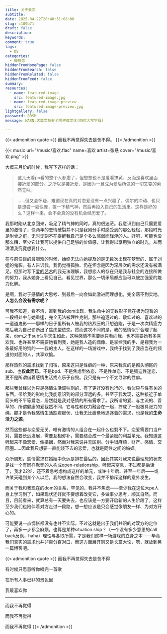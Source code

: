```yaml
---
title: 关于爱恋
subtitle:
date: 2025-04-22T20:40:31+08:00
slug: c109b71
draft: false
description:
keywords:
comment: true
tags:
  - DS
categories:
  - 碎碎念
hiddenFromHomePage: false
hiddenFromSearch: false
hiddenFromRelated: false
hiddenFromFeed: false
summary:
resources:
  - name: featured-image
    src: featured-image.jpg
  - name: featured-image-preview
    src: featured-image-preview.jpg
lightgallery: false
password: BDSM
message: WARN:这篇文章有关哪种亚文化(四位大写字母)

---
```

{{< admonition quote >}}
而我不再觉得失去是舍不得。
{{< /admonition >}}
<!--more-->
{{< music url="/music/喜欢.flac" name=喜欢 artist=张悬 cover="/music/喜欢.png" >}}

大概三月份的时候，我写下这样的话：
> 这几天看po看的整个人都虚了，但想想也不是爱看搞黄，反而是喜欢里面接近爱的部分。之所以是接近爱、是因为一旦成为爱后所做的一切又变的索然无味。

> ……但又会怀疑，难道现在真的对恋爱没有一点兴趣了，偶尔的冲动、也只是想尝一尝快餐，提一下精气神，然后再投入自己的生活里。这样是好的么？这样一来，会不会真的没有机会经历爱了。

我那时刚从北京回来，吸足了精气神的同时，真的很迷茫。我意识到自己只需要爱里的激情了，快两年的恋情破裂并不只是我刚分手时感受到的那么轻松，那段时光是附骨之疽，无时无刻不在提醒我自己是个多么懦弱而轻浮的人。好吧，可能也没那么糟，至少它让我可以提供自己足够的价值感，让我得以享用独立的时光，从而理清我究竟想要什么。

在与前任谈的最艰难的时候，始终无法向她提及的是无数次出现在梦里的、属于刘姐的鬼影。有人告诉我，我仍觉得孤独、仍在怀念是因为深层次的需求还没有被满足。但那时写下[爱的艺术](https://deequoique.github.io/%E7%88%B1%E7%9A%84%E8%89%BA%E6%9C%AF/)的我无法理解，我想恋人的存在只是我与社会的连接所做的努力，我从她身上看见自己，看见世界，那么一切矛盾都应当可以被加强爱的能力化解。

是啊，我对于感情的大思考、到最后一向会如此激进而理想化，完全落不到实地。**人怎么会没有需求呢？**

可我不知道，看不清，直到我的dom出现，我生命中的无数影子竟在极为短暂的一段相处中与她重逢，完全无法被理性克制。那些追逐过的、敬仰过的、喜欢过的一道道鬼影——那样的日子里所有人被我的热烈压的只想逃跑，于是一次次精疲力竭后我为自己诊断出了焦虑型依恋。然而这次不同的是，我的感情似乎合理了起来，dom之于sub似乎天生如此，这种感情不需要她只看向我、也不需要她有多喜欢我、也许甚至不需要她看到我，她是我人造的偶像、是掌控我的手、是视我为一条最好用的狗的——我的主人。在这样的一场游戏中，我终于找到了我应当在的频道的对面的人，共享欢愉。

那样热烈的需求找到了归宿，原来这只是性癖的一种，原来我真的是彻头彻尾的sub、也**仅此而已**。不是bpd、不是焦虑型依恋、不是性单恋、不是强迫性迷恋、更不是所谓借着感情生活找点乐子自毁。我只是有一个不太寻常的性癖。

那些我曾经以为只是感情生活调味剂的、有了更好没有也行的、看似只与性有关的东西，带给我的影响比我能意识到的部分深远的多。甚至于我发现，这种接近于单箭头的不平等爱恋，居然就是我对感情的所有需求了。我所谓的爱、与主流的、香草的、所谓健康的爱截然不同，它与性和权力融合在一起，拧成了一股极具张力的绳。那才是令我感情生活跌宕起伏、让我无比疲惫地追逐着的需求，也是我的**生命活力之源**。

然而这些都与恋爱无关，唯有激情的人组合在一起什么也剩不下。恋爱需要门当户对，需要长远发展，需要互相弥补，需要结合成一个最紧密的利益单元。我知道这听起来不像恋爱、像婚姻，然而对我来说并无区别。分手很麻烦，财产、感情、交际圈……因此我只想要一直能谈下去的恋爱，也就是同性之间的婚姻。

众所周知，感情需求在婚姻中永远是排在最后的，因此其实对我来说最理想的状态是找一个有同样默契的人构成open-relationship。听起来窒息，不过都是后话了，我才22岁，还不着急考虑构成这样的单元，或许十年后、甚至一年后——或许某天碰到某个人以后，我的想法自然会改变，我并不排斥这样的意外发生。

而关于我和我现在的dom的关系，罕见的、我并不焦虑——至少我在这位大pe人身上学习到了，如果现状还好就不要想着改变它，多做事少思考，顺其自然。而且，目前看来，就算总有一天要失去，也应该是一方要开启新的人生阶段了，这样至少我们也陪伴着对方走过一段路，想一想应该是只会感觉像朋友一样、为对方开心的。

可能要说一点惆怅都没有也并不实际，不过这就是出于我们共识的对双方的定位了，再多一步都会麻烦，也算是某种situation ship？（一个没有多少意思的call back反讽，haha）理性与各取所需，才是我们这样一场游戏的立身之本——毕竟我们真实的需求也并非百分百对口，而这方面展开则又是长篇大论，嗯，就放到另一篇博客吧。


{{< admonition quote >}}
而我不再觉得失去是舍不得

有时候只愿意听你唱完一首歌

在所有人事已非的景色里

我最喜欢你

---

而我不再觉得

而我不再觉得

而我不再觉得
{{< /admonition >}}
